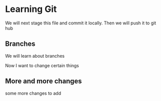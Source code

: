 # Learning Git
We will next stage this file and commit it locally. Then we will push it to git hub

## Branches
We will learn about branches

Now I want to change certain things

## More and more changes
some more changes to add